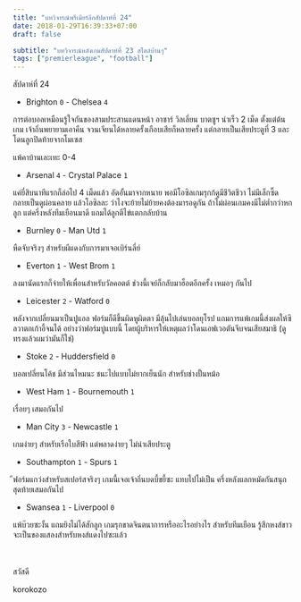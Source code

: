 ```yaml
---
title: "บทวิจารณ์พรีเมียร์ลีกสัปดาห์ที่ 24"
date: 2018-01-29T16:39:33+07:00
draft: false

subtitle: "บทวิจารณ์หลังเกมสัปดาห์ที่ 23 สไตล์บ้านๆ"
tags: ["premierleague", "football"]
---
```


สัปดาห์ที่ 24

+ Brighton `0` - Chelsea `4`

การต่อบอลเหมือนรู้ใจกันของสามประสานแดนหน้า อาซาร์ วิลเลี่ยน บาตซูฯ นำเร็ว 2 เม็ด ตั้งแต่ต้นเกม เจ้าถิ่นพยายามเอาคืน จวนเจียนได้หลายครั้งเกือบเสียก็หลายครั้ง แต่กลายเป็นเสียประตูที่ 3 และโดนลูกปิดท้ายจากโมเซส

แพ้คาบ้านเละเทะ 0-4

+ Arsenal `4` - Crystal Palace `1`

แค่ยี่สิบนาทีแรกก็ล่อไป 4 เม็ดแล้ว อัดอั้นมาจากหนาย พอมีโอซิลเกมรุกก้ดูมีชีวิตชีวา ไม่มีเล็กซี๊ด กลายเป็นดูผ่อนคลาย แล้วโอซิลละ ว่าไงจะย้ายไม่ย้ายคงต้องมารอดูกัน ถ้าไม่ผ่อนเกมคงมีไม่ต่ำกว่าหกลูก แต่ครึ่งหลังทีมเยือนมาดี แถมได้ลูกตีไข่แตกกลับบ้าน

+ Burnley `0` - Man Utd `1`

หืดจับจริงๆ สำหรับผีแดงกับการมาเจอเบิร์นลี่ย์

+ Everton `1` - West Brom `1`

ลงมานัดแรกก็จ่ายให้เพื่อนสำหรับวัลคอตต์ ช่วงนี้เจย์ก็กลับมาฮ็อตอีกครั้ง เหมอๆ กันไป

+ Leicester `2` - Watford `0`

หลังจากเปลี่ยนมาเป็นปูแอล ฟอร์มก็ดีขึ้นผิดหูผิดตา มีลุ้นไปเล่นบอลยุโรป แถมการแพ้เกมนี้ส่งผลให้ซิลวาตกเก้าอี้จนได้ อย่างว่าฟอร์มบู่แบบนี้
โดยผู้บริหารให้เหตุผลว่าโดนเอฟเวอตันจีบจนเสียสมาธิ (ดูทรงแล้วผมว่ามันก็ใช่)

+ Stoke `2` - Huddersfield `0`

บอลเปลี่ยนโค้ช มีส่วนไหมนะ ชนะไปแบบไม่ยากเย็นนัก สำหรับช่างปั้นหม้อ

+ West Ham `1` - Bournemouth `1`

เรื่อยๆ เสมอกันไป

+ Man City `3` - Newcastle  `1`

เกมง่ายๆ สำหรับเรือใบสีฟ้า แต่พลาดง่ายๆ ไม่น่าเสียประตู

+ Southampton `1` - Spurs `1`

ีฟอร์มแกว่งสำหรับสเปอร์สจริงๆ เกมนี้เจอเจ้าถิ่นบดบี้ขยี้ซะ แทบไปไม่เป็น ครึ่งหลังแลกหมัดกันสนุก สุดท้ายเสมอกันไป

+ Swansea `1` - Liverpool `0`

แพ้บ๊วยซะงั้น แถมยิงไม่ได้สักลูก เกมรุกขาดจินตนาการหรืออะไรอย่างไร สำหรับทีมเยือน รู้สึกหงส์ขาวจะเป็นของแสลงสำหรับหงส์แดงไปซะแล้ว

<br><br>
สวัสดี

korokozo
